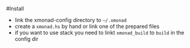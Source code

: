 #Install
- link the xmonad-config directory to `~/.xmonad`
- create a `xmonad.hs` by hand or link one of the prepared files
- if you want to use stack you need to linkt `xmonad_build` to `build` in the config dir
